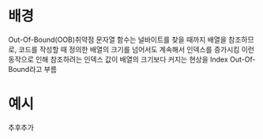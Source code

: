 # 배경
Out-Of-Bound(OOB)취약점
문자열 함수는 널바이트를 찾을 때까지 배열을 참조하므로, 
코드를 작성할 때 정의한 배열의 크기를 넘어서도 계속해서 인덱스를 증가시킴
이런 동작으로 인해 참조하려는 인덱스 값이 배열의 크기보다 커지는 현상을 Index Out-Of-Bound라고 부름

# 예시
추후추가